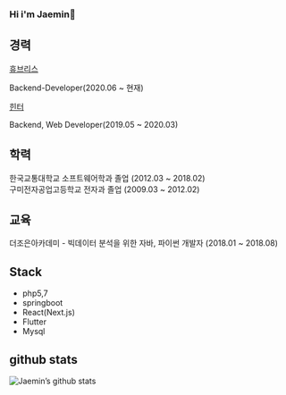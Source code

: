 ### Hi i'm Jaemin👋


**경력**
------
[휴브리스](http://dorbom.com/main.html?undefined)

Backend-Developer(2020.06 ~ 현재)


[힌터](https://frogworld.co.kr/)

Backend, Web Developer(2019.05 ~ 2020.03)  




**학력**
------
한국교통대학교 소프트웨어학과 졸업 (2012.03 ~ 2018.02)                
구미전자공업고등학교 전자과 졸업 (2009.03 ~ 2012.02)  


**교육**
------
더조은아카데미 - 빅데이터 분석을 위한 자바, 파이썬 개발자 (2018.01 ~ 2018.08)  



## Stack

- php5,7
- springboot
- React(Next.js)
- Flutter
- Mysql  


**github stats**
------
![Jaemin’s github stats](https://github-readme-stats.vercel.app/api?username=jaemin-hwang&show_icons=true&theme=radical&count_private=true)




